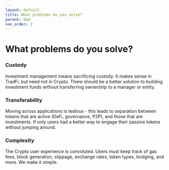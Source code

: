 ```yaml
---
layout: default
title: What problems do you solve?
parent: Q&A
nav_order: 2
---
```


# What problems do you solve?

### Custody
Investment management means sacrificing custody. It makes sense in TradFi, but need not in Crypto. There should be a better solution to building investment funds without transferring ownership to a manager or entity.

### Transferability
Moving across applications is tedious - this leads to separation between tokens that are active (DeFi, governance, P2P), and those that are investments. If only users had a better way to engage their passive tokens without jumping around.

### Complexity
The Crypto user experience is convoluted. Users must keep track of gas fees, block generation, slippage, exchange rates, token types, bridging, and more. We make it simple.
